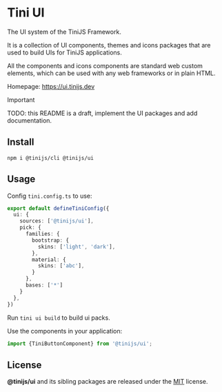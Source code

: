 # Tini UI 

The UI system of the TiniJS Framework.

It is a collection of UI components, themes and icons packages that are used to build UIs for TiniJS applications.

All the components and icons components are standard web custom elements, which can be used with any web frameworks or in plain HTML.

Homepage: <https://ui.tinijs.dev>

> [!IMPORTANT]
> TODO: this README is a draft, implement the UI packages and add documentation.

## Install

`npm i @tinijs/cli @tinijs/ui`

## Usage

Config `tini.config.ts` to use:

```ts
export default defineTiniConfig({
  ui: {
    sources: ['@tinijs/ui'],
    pick: {
      families: {
        bootstrap: {
          skins: ['light', 'dark'],
        },
        material: {
          skins: ['abc'],
        }
      },
      bases: ['*']
    }
  },
})
```

Run `tini ui build` to build ui packs.

Use the components in your application:

```ts
import {TiniButtonComponent} from '@tinijs/ui';
```

## License

**@tinijs/ui** and its sibling packages are released under the [MIT](./LICENSE) license.
